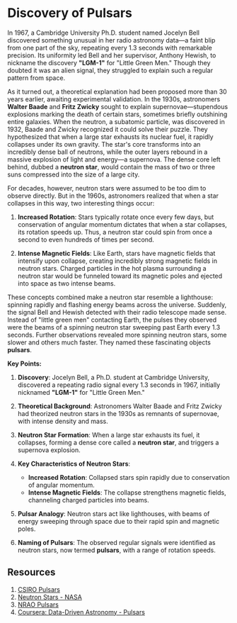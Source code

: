 # Discovery of Pulsars

In 1967, a Cambridge University Ph.D. student named Jocelyn Bell discovered something unusual in her radio astronomy data—a faint blip from one part of the sky, repeating every 1.3 seconds with remarkable precision. Its uniformity led Bell and her supervisor, Anthony Hewish, to nickname the discovery **"LGM-1"** for "Little Green Men." Though they doubted it was an alien signal, they struggled to explain such a regular pattern from space.

As it turned out, a theoretical explanation had been proposed more than 30 years earlier, awaiting experimental validation. In the 1930s, astronomers **Walter Baade** and **Fritz Zwicky** sought to explain supernovae—stupendous explosions marking the death of certain stars, sometimes briefly outshining entire galaxies. When the neutron, a subatomic particle, was discovered in 1932, Baade and Zwicky recognized it could solve their puzzle. They hypothesized that when a large star exhausts its nuclear fuel, it rapidly collapses under its own gravity. The star's core transforms into an incredibly dense ball of neutrons, while the outer layers rebound in a massive explosion of light and energy—a supernova. The dense core left behind, dubbed a **neutron star**, would contain the mass of two or three suns compressed into the size of a large city.

For decades, however, neutron stars were assumed to be too dim to observe directly. But in the 1960s, astronomers realized that when a star collapses in this way, two interesting things occur:

1. **Increased Rotation**: Stars typically rotate once every few days, but conservation of angular momentum dictates that when a star collapses, its rotation speeds up. Thus, a neutron star could spin from once a second to even hundreds of times per second.

2. **Intense Magnetic Fields**: Like Earth, stars have magnetic fields that intensify upon collapse, creating incredibly strong magnetic fields in neutron stars. Charged particles in the hot plasma surrounding a neutron star would be funneled toward its magnetic poles and ejected into space as two intense beams.

These concepts combined make a neutron star resemble a lighthouse: spinning rapidly and flashing energy beams across the universe. Suddenly, the signal Bell and Hewish detected with their radio telescope made sense. Instead of "little green men" contacting Earth, the pulses they observed were the beams of a spinning neutron star sweeping past Earth every 1.3 seconds. Further observations revealed more spinning neutron stars, some slower and others much faster. They named these fascinating objects **pulsars**.

**Key Points:**

1. **Discovery**: Jocelyn Bell, a Ph.D. student at Cambridge University, discovered a repeating radio signal every 1.3 seconds in 1967, initially nicknamed **"LGM-1"** for "Little Green Men."

2. **Theoretical Background**: Astronomers Walter Baade and Fritz Zwicky had theorized neutron stars in the 1930s as remnants of supernovae, with intense density and mass.

3. **Neutron Star Formation**: When a large star exhausts its fuel, it collapses, forming a dense core called a **neutron star**, and triggers a supernova explosion.

4. **Key Characteristics of Neutron Stars**:
   - **Increased Rotation**: Collapsed stars spin rapidly due to conservation of angular momentum.
   - **Intense Magnetic Fields**: The collapse strengthens magnetic fields, channeling charged particles into beams.

5. **Pulsar Analogy**: Neutron stars act like lighthouses, with beams of energy sweeping through space due to their rapid spin and magnetic poles.

6. **Naming of Pulsars**: The observed regular signals were identified as neutron stars, now termed **pulsars**, with a range of rotation speeds.

## Resources

1. [CSIRO Pulsars](https://www.atnf.csiro.au/outreach/education/everyone/pulsars/index.html)
2. [Neutron Stars - NASA](https://imagine.gsfc.nasa.gov/science/objects/neutron_stars1.html#:~:text=Most%20neutron%20stars%20are%20observed,along%20the%20two%20magnetic%20poles)
3. [NRAO Pulsars](https://public.nrao.edu/radio-astronomy/pulsars/)
4. [Coursera: Data-Driven Astronomy - Pulsars](https://www.coursera.org/learn/data-driven-astronomy/lecture/Q0lWr/pulsars)
